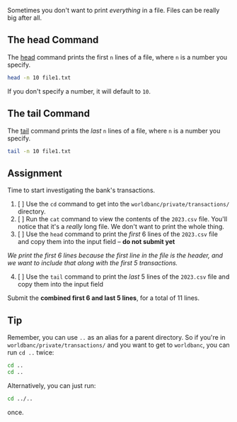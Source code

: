 Sometimes you don't want to print _everything_ in a file. Files can be really big after all.

## The head Command

The [head](https://www.ibm.com/docs/en/aix/7.3?topic=h-head-command) command prints the first `n` lines of a file, where `n` is a number you specify.

```bash
head -n 10 file1.txt
```

If you don't specify a number, it will default to `10`.

## The tail Command

The [tail](https://www.ibm.com/docs/en/aix/7.3?topic=t-tail-command) command prints the _last_ `n` lines of a file, where `n` is a number you specify.

```bash
tail -n 10 file1.txt
```

## Assignment

Time to start investigating the bank's transactions.

1. [ ] Use the `cd` command to get into the `worldbanc/private/transactions/` directory.
2. [ ] Run the `cat` command to view the contents of the `2023.csv` file. You'll notice that it's a _really_ long file. We don't want to print the whole thing.
3. [ ] Use the `head` command to print the _first_ 6 lines of the `2023.csv` file and copy them into the input field – **do not submit yet**

_We print the first 6 lines because the first line in the file is the header, and we want to include that along with the first 5 transactions._

4. [ ] Use the `tail` command to print the _last_ 5 lines of the `2023.csv` file and copy them into the input field

Submit the **combined first 6 and last 5 lines**, for a total of 11 lines.

## Tip

Remember, you can use `..` as an alias for a parent directory. So if you're in `worldbanc/private/transactions/` and you want to get to `worldbanc`, you can run `cd ..` twice:

```bash
cd ..
cd ..
```

Alternatively, you can just run:

```bash
cd ../..
```

once.